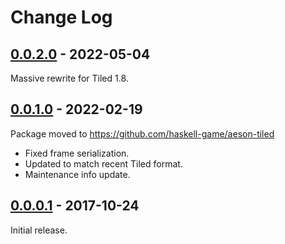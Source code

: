 # Change Log

## [0.0.2.0] - 2022-05-04

Massive rewrite for Tiled 1.8.

## [0.0.1.0] - 2022-02-19

Package moved to https://github.com/haskell-game/aeson-tiled

- Fixed frame serialization.
- Updated to match recent Tiled format.
- Maintenance info update.

## [0.0.0.1] - 2017-10-24

Initial release.

[0.0.2.0]: https://github.com/haskell-game/aeson-tiled/releases/tag/v0.0.2.0
[0.0.1.0]: https://github.com/haskell-game/aeson-tiled/releases/tag/v0.0.1.0
[0.0.0.1]: https://github.com/haskell-game/aeson-tiled/releases/tag/v0.0.0.1
